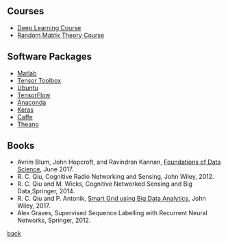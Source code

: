 

## Courses

- [Deep Learning Course](https://zh.coursera.org/specializations/deep-learning)
- [Random Matrix Theory Course](https://ocw.mit.edu/courses/mathematics/18-996-random-matrix-theory-and-its-applications-spring-2004/index.htm)

## Software Packages

- [Matlab](https://www.mathworks.com/)
- [Tensor Toolbox](http://www.sandia.gov/~tgkolda/TensorToolbox/index-2.6.html)
- [Ubuntu](https://www.ubuntu.com/)
- [TensorFlow](https://www.tensorflow.org/)
- [Anaconda](https://www.anaconda.com/)
- [Keras](https://keras.io/)
- [Caffe](http://caffe.berkeleyvision.org/)
- [Theano](http://www.deeplearning.net/software/theano/)

## Books

- Avrim Blum, John Hopcroft, and Ravindran Kannan, [Foundations of Data Science](https://www.cs.cornell.edu/jeh/book.pdf), June 2017.
- R. C. Qiu, Cognitive Radio Networking and Sensing, John Wiley, 2012.
- R. C. Qiu and M. Wicks, Cognitive Networked Sensing and Big Data,Springer, 2014.
- R. C. Qiu and P. Antonik, [Smart Grid using Big Data Analytics](https://www.amazon.com/Smart-Grid-using-Data-Analytics/dp/1118494059/ref=sr_1_1?ie=UTF8&qid=1513961716&sr=8-1&keywords=Smart+Grid+using+Big+Data+Analytics), John Wiley, 2017.
- Alex Graves, Supervised Sequence Labelling with Recurrent Neural Networks, Springer, 2012.


[back](./)
